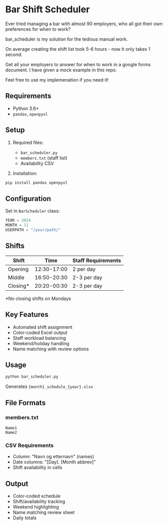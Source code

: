 # Bar Shift Scheduler

Ever tried managing a bar with almost 90 employers, who all got their own preferences for when to work?

bar_scheduler is my solution for the tedious manual work. 

On average creating the shift list took 5-6 hours - now it only takes 1 second. 

Get all your employers to answer for when to work in a google forms document. I have given a mock example in this repo. 

Feel free to use my implemenation if you need it!

## Requirements
- Python 3.6+
- `pandas`, `openpyxl`

## Setup
1. Required files:
   - `bar_scheduler.py`
   - `members.txt` (staff list)
   - Availability CSV

2. Installation:
```bash
pip install pandas openpyxl
```

## Configuration
Set in `BarScheduler` class:
```python
YEAR = 2024
MONTH = 11
USERPATH = "/your/path/"
```

## Shifts
| Shift    | Time         | Staff Requirements |
|----------|-------------|-------------------|
| Opening  | 12:30-17:00 | 2 per day      |
| Middle   | 16:50-20:30 | 2-3 per day      |
| Closing* | 20:20-00:30 | 2-3 per day      |
*No closing shifts on Mondays

## Key Features
- Automated shift assignment
- Color-coded Excel output
- Staff workload balancing
- Weekend/holiday handling
- Name matching with review options

## Usage
```bash
python bar_scheduler.py
```
Generates `{month}_schedule_{year}.xlsx`

## File Formats

### members.txt
```
Name1
Name2
```

### CSV Requirements
- Column: "Navn og etternavn" (names)
- Date columns: "[Day]. [Month abbrev]"
- Shift availability in cells

## Output
- Color-coded schedule
- Shift/availability tracking
- Weekend highlighting
- Name matching review sheet
- Daily totals